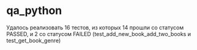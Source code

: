 # qa_python

Удалось реализовать 16 тестов, из которых 14 прошли со статусом PASSED, и 
2 со статусом FAILED (test_add_new_book_add_two_books и test_get_book_genre)